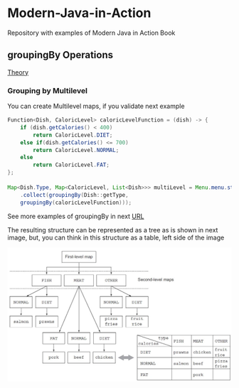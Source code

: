 # Modern-Java-in-Action
Repository with examples of Modern Java in Action Book

## groupingBy Operations
[Theory](https://docs.google.com/document/d/1Nl-01uY2qwOkfeiMySlihSKqqlsS3DFwrofJ-WgGyGY/edit#heading=h.qsat86q2lccq)

### Grouping by Multilevel
You can create Multilevel maps, if you validate next example

```java
Function<Dish, CaloricLevel> caloricLevelFunction = (dish) -> {
    if (dish.getCalories() < 400)
        return CaloricLevel.DIET;
    else if(dish.getCalories() <= 700)
        return CaloricLevel.NORMAL;
    else
        return CaloricLevel.FAT;
};

Map<Dish.Type, Map<CaloricLevel, List<Dish>>> multiLevel = Menu.menu.stream()
    .collect(groupingBy(Dish::getType,
    groupingBy(caloricLevelFunction)));
```
See more examples of groupingBy in next [URL](https://github.com/jonathanperezdev/Modern-Java-in-Action/blob/main/src/main/java/org/modern/java/inaction/chapter6/groupingBy/GroupingByExamples.java)

The resulting structure can be represented as a tree as is shown in next image, but, you can think in this structure as a table, left side of the image

![groupingBy - Multilevel](https://github.com/jonathanperezdev/Modern-Java-in-Action/blob/main/img/groupingBy_Multilevel_map.JPG?raw=true "groupingBy - Multilevel")

